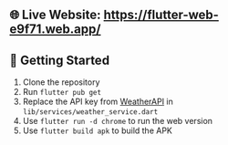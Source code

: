 ## 🌐 Live Website: https://flutter-web-e9f71.web.app/
## 🚀 Getting Started

1. Clone the repository  
2. Run `flutter pub get`  
3. Replace the API key from [WeatherAPI](https://www.weatherapi.com) in `lib/services/weather_service.dart`  
4. Use `flutter run -d chrome` to run the web version  
5. Use `flutter build apk` to build the APK  
